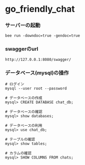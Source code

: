 # go_friendly_chat

### サーバーの起動
```
bee run -downdoc=true -gendoc=true
```

### swaggerのurl
```
http://127.0.0.1:8080/swagger/
```

### データベース(mysql)の操作
```
# ログイン
mysql --user root --password

# データベースの作成
mysql> CREATE DATABASE chat_db;

# データベースの確認
mysql> show databases;

# データベースの利用
mysql> use chat_db;

# テーブルの確認
mysql> show tables;

# カラムの確認
mysql> SHOW COLUMNS FROM chats;
```